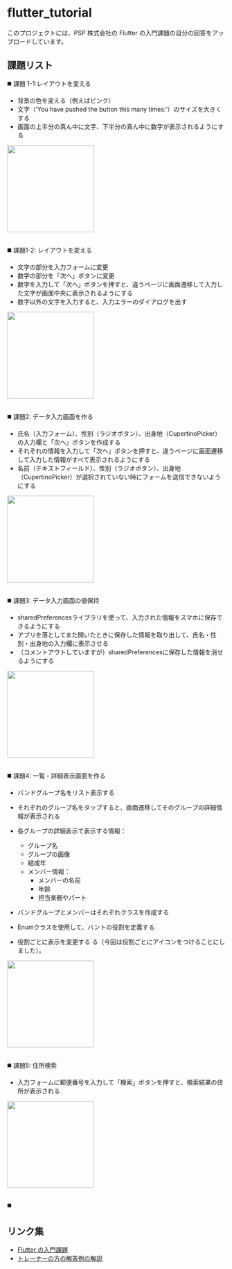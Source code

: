 # flutter_tutorial

このプロジェクトには、PSP 株式会社の Flutter の入門課題の自分の回答をアップロードしています。

## 課題リスト

◼️ 課題 1-1:レイアウトを変える
- 背景の色を変える（例えばピンク）
- 文字（’You have pushed the button this many times:’）のサイズを大きくする
- 画面の上半分の真ん中に文字、下半分の真ん中に数字が表示されるようにする
<img src="https://github.com/chisa-kondo-985/flutter_tutorial/assets/172559163/e6145faf-3c51-4c3f-8f0e-c8f3cb055736" width="200">
<br><br>

◼️ 課題1-2: レイアウトを変える
- 文字の部分を入力フォームに変更
- 数字の部分を「次へ」ボタンに変更
- 数字を入力して「次へ」ボタンを押すと、違うページに画面遷移して入力した文字が画面中央に表示されるようにする
- 数字以外の文字を入力すると、入力エラーのダイアログを出す
<img src="https://github.com/chisa-kondo-985/flutter_tutorial/assets/172559163/91c930ee-03b7-4535-b479-c5e891460bfc" width="200">
<br><br>

◼️ 課題2: データ入力画面を作る
- 氏名（入力フォーム）、性別（ラジオボタン）、出身地（CupertinoPicker）の入力欄と「次へ」ボタンを作成する
- それぞれの情報を入力して「次へ」ボタンを押すと、違うページに画面遷移して入力した情報がすべて表示されるようにする
- 名前（テキストフィールド）、性別（ラジオボタン）、出身地（CupertinoPicker）が選択されていない時にフォームを送信できないようにする
<img src="https://github.com/chisa-kondo-985/flutter_tutorial/assets/172559163/12f3fe01-5dcd-4ce5-b908-7236215b5e1f" width="200">
<br><br>

◼️ 課題3: データ入力画面の値保持
- sharedPreferencesライブラリを使って、入力された情報をスマホに保存できるようにする
- アプリを落としてまた開いたときに保存した情報を取り出して、氏名・性別・出身地の入力欄に表示させる
- （コメントアウトしていますが）sharedPreferencesに保存した情報を消せるようにする
<img src="https://github.com/chisa-kondo-985/flutter_tutorial/assets/172559163/5938d955-8015-4158-a791-a4dbd4bfde7e" width="200">
<br><br>

◼️ 課題4: 一覧・詳細表示画面を作る
- バンドグループ名をリスト表示する
- それぞれのグループ名をタップすると、画面遷移してそのグループの詳細情報が表示される
- 各グループの詳細表示で表示する情報：
  - グループ名
  - グループの画像
  - 結成年
  - メンバー情報：
    - メンバーの名前
    - 年齢
    - 担当楽器やパート
- バンドグループとメンバーはそれぞれクラスを作成する

- Enumクラスを使用して、バントの役割を定義する
- 役割ごとに表示を変更する
る（今回は役割ごとにアイコンをつけることにしました）。
<img src="https://github.com/chisa-kondo-985/flutter_tutorial/assets/172559163/034d6fcf-ec66-485e-bb5d-90ca5237cece" width="200">
<br><br>

◼️ 課題5: 住所検索
- 入力フォームに郵便番号を入力して「検索」ボタンを押すと、検索結果の住所が表示される
<img src="https://github.com/chisa-kondo-985/flutter_tutorial/assets/172559163/b7cbe395-ef5b-4b01-b55a-5da42bb3c353" width="200">
<br><br>


◼️ 


## リンク集

- [Flutter の入門課題](https://note.com/psp_tech/n/n4fb6bf4afc4a)
- [トレーナーの方の解答例の解説](https://note.com/psp_tech/n/n458b782a5242)


